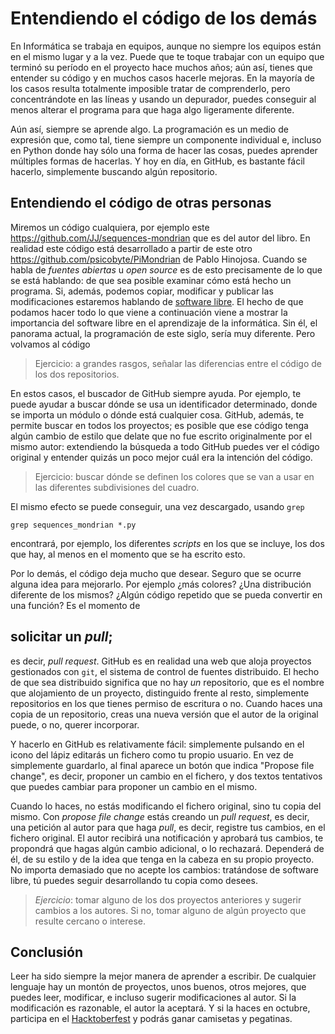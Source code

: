 # Entendiendo el código de los demás

En Informática se trabaja en equipos, aunque no siempre los equipos
están en el mismo lugar y a la vez. Puede que te toque trabajar con un
equipo que terminó su período en el proyecto hace muchos años; aún
así, tienes que entender su código y en muchos casos hacerle
mejoras. En la mayoría de los casos resulta totalmente imposible
tratar de comprenderlo, pero concentrándote en las líneas y usando un
depurador, puedes conseguir al menos alterar el programa para que haga
algo ligeramente diferente.

Aún así, siempre se aprende algo. La programación es un medio de
expresión que, como tal, tiene siempre un componente individual e,
incluso en Python donde hay sólo una forma de hacer las cosas, puedes
aprender múltiples formas de hacerlas. Y hoy en día, en GitHub, es
bastante fácil hacerlo, simplemente buscando algún repositorio.

## Entendiendo el código de otras personas

Miremos un código cualquiera, por ejemplo este
https://github.com/JJ/sequences-mondrian que es del autor del
libro. En realidad este código está desarrollado a partir de este otro
https://github.com/psicobyte/PiMondrian de Pablo Hinojosa. Cuando se
habla de *fuentes abiertas* u *open source* es de esto precisamente de
lo que se está hablando: de que sea posible examinar cómo está hecho
un programa. Si, además, podemos copiar, modificar y publicar las
modificaciones estaremos hablando
de [software libre](https://es.wikipedia.org/wiki/Software_libre). El
hecho de que podamos hacer todo lo que viene a continuación viene a
mostrar la importancia del software libre en el aprendizaje de la
informática. Sin él, el panorama actual, la programación de este
siglo, sería muy diferente. Pero volvamos al código

> Ejercicio: a grandes rasgos, señalar las diferencias entre el
> código de los dos repositorios.

En estos casos, el buscador de GitHub siempre ayuda. Por ejemplo, te
puede ayudar a buscar dónde se usa un identificador determinado, donde
se importa un módulo o dónde está cualquier cosa. GitHub, además, te
permite buscar en todos los proyectos; es posible que ese código tenga
algún cambio de estilo que delate que no fue escrito originalmente por
el mismo autor: extendiendo la búsqueda a todo GitHub puedes ver el
código original y entender quizás un poco mejor cuál era la intención
del código.

> Ejercicio: buscar dónde se definen los colores que se van a usar en
> las diferentes subdivisiones del cuadro.

El mismo efecto se puede conseguir, una vez descargado, usando `grep`

	grep sequences_mondrian *.py

encontrará, por ejemplo, los diferentes *scripts* en los que se
incluye, los dos que hay, al menos en el momento que se ha escrito
esto.

Por lo demás, el código deja mucho que desear. Seguro que se ocurre
alguna idea para mejorarlo. Por ejemplo ¿más colores? ¿Una
distribución diferente de los mismos? ¿Algún código repetido que se
pueda convertir en una función? Es el momento de

## solicitar un *pull*;

es decir, *pull request*. GitHub es en realidad una web que aloja proyectos gestionados con
`git`, el sistema de control de fuentes distribuido. El hecho de que
sea distribuido significa que no hay *un* repositorio, que es el
nombre que alojamiento de un proyecto, distinguido
frente al resto, simplemente repositorios en los que tienes permiso de
escritura o no. Cuando haces una copia de un repositorio, creas una
nueva versión que el autor de la original puede, o no, querer
incorporar.

Y hacerlo en GitHub es relativamente fácil: simplemente pulsando en el
icono del lápiz editarás un fichero como tu propio usuario. En vez de
simplemente guardarlo, al final aparece un botón que indica "Propose
file change", es decir, proponer un cambio en el fichero, y dos textos
tentativos que puedes cambiar para proponer un cambio en el mismo.

Cuando lo haces, no estás modificando el fichero original, sino tu
copia del mismo. Con *propose file change* estás creando un *pull
request*, es decir, una petición al autor para que haga *pull*, es
decir, registre tus cambios, en el fichero original. El autor recibirá
una notificación y aprobará tus cambios, te propondrá que hagas algún
cambio adicional, o lo rechazará. Dependerá de él, de su estilo y de
la idea que tenga en la cabeza en su propio proyecto. No importa
demasiado que no acepte los cambios: tratándose de software libre, tú
puedes seguir desarrollando tu copia como desees.

> *Ejercicio*: tomar alguno de los dos proyectos anteriores y sugerir
> cambios a los autores. Si no, tomar alguno de algún proyecto que
> resulte cercano o interese.

## Conclusión

Leer ha sido siempre la mejor manera de aprender a escribir. De
cualquier lenguaje hay un montón de proyectos, unos buenos, otros
mejores, que puedes leer, modificar, e incluso sugerir modificaciones
al autor. Si la modificación es razonable, el autor la aceptará. Y si
la haces en octubre, participa en
el [Hacktoberfest](https://hacktoberfest.digitalocean.com/) y podrás
ganar camisetas y pegatinas.
